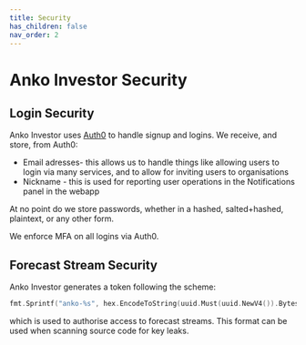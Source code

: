 ```yaml
---
title: Security
has_children: false
nav_order: 2
---
```


# Anko Investor Security

## Login Security

Anko Investor uses [Auth0](https://auth0.com) to handle signup and logins. We receive, and store, from Auth0:

* Email adresses- this allows us to handle things like allowing users to login via many services, and to allow for inviting users to organisations
* Nickname - this is used for reporting user operations in the Notifications panel in the webapp

At no point do we store passwords, whether in a hashed, salted+hashed, plaintext, or any other form.

We enforce MFA on all logins via Auth0.

## Forecast Stream Security

Anko Investor generates a token following the scheme:

```go
fmt.Sprintf("anko-%s", hex.EncodeToString(uuid.Must(uuid.NewV4()).Bytes()))
```

which is used to authorise access to forecast streams. This format can be used when scanning source code for key leaks.

